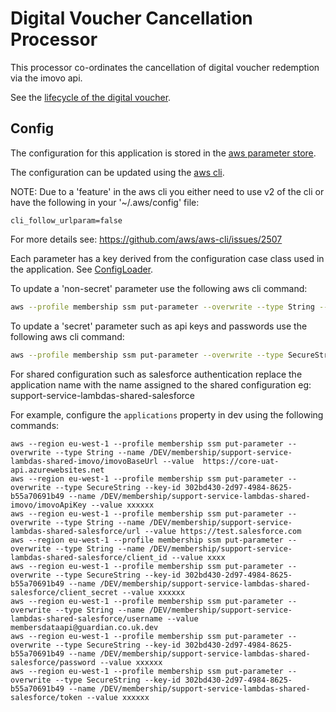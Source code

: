 # Digital Voucher Cancellation Processor

This processor co-ordinates the cancellation of digital voucher redemption via the imovo api. 

See the 
[lifecycle of the digital voucher](../digital-voucher-api/README.md#digital-voucher-lifecycle). 

## Config

The configuration for this application is stored in the [aws parameter store](https://docs.aws.amazon.com/systems-manager/latest/userguide/systems-manager-parameter-store.html).

The configuration can be updated using the [aws cli](https://docs.aws.amazon.com/cli/latest/userguide/install-cliv2.html). 

NOTE: Due to a 'feature' in the aws cli you either need to use v2 of the cli or have the following in your '~/.aws/config' file:

```
cli_follow_urlparam=false
``` 

For more details see: https://github.com/aws/aws-cli/issues/2507

Each parameter has a key derived from the configuration case class used in the application. See
[ConfigLoader](../../lib/config-cats/src/main/scala/com/gu/util/config/ConfigLoader.scala).

To update a 'non-secret' parameter use the following aws cli command:

```bash
aws --profile membership ssm put-parameter --overwrite --type String --name /<stage>/membership-<stage>-digital-voucher-cancellation-processor/digital-voucher-cancellation-processor-<stage>/<parameter key> --value <parameter value>
```

To update a 'secret' parameter such as api keys and passwords use the following aws cli command:

```bash
aws --profile membership ssm put-parameter --overwrite --type SecureString --key-id 302bd430-2d97-4984-8625-b55a70691b49 --name /<stage>/membership-<stage>-digital-voucher-cancellation-processor/digital-voucher-cancellation-processor-<stage>/<parameter key> --value <parameter value>
```

For shared configuration such as salesforce authentication replace the application name with the name assigned to the
shared configuration eg: support-service-lambdas-shared-salesforce

For example, configure the `applications` property in dev using the following commands:
```$bash
aws --region eu-west-1 --profile membership ssm put-parameter --overwrite --type String --name /DEV/membership/support-service-lambdas-shared-imovo/imovoBaseUrl --value  https://core-uat-api.azurewebsites.net
aws --region eu-west-1 --profile membership ssm put-parameter --overwrite --type SecureString --key-id 302bd430-2d97-4984-8625-b55a70691b49 --name /DEV/membership/support-service-lambdas-shared-imovo/imovoApiKey --value xxxxxx
aws --region eu-west-1 --profile membership ssm put-parameter --overwrite --type String --name /DEV/membership/support-service-lambdas-shared-salesforce/url --value https://test.salesforce.com
aws --region eu-west-1 --profile membership ssm put-parameter --overwrite --type String --name /DEV/membership/support-service-lambdas-shared-salesforce/client_id --value xxxx
aws --region eu-west-1 --profile membership ssm put-parameter --overwrite --type SecureString --key-id 302bd430-2d97-4984-8625-b55a70691b49 --name /DEV/membership/support-service-lambdas-shared-salesforce/client_secret --value xxxxxx
aws --region eu-west-1 --profile membership ssm put-parameter --overwrite --type String --name /DEV/membership/support-service-lambdas-shared-salesforce/username --value membersdataapi@guardian.co.uk.dev
aws --region eu-west-1 --profile membership ssm put-parameter --overwrite --type SecureString --key-id 302bd430-2d97-4984-8625-b55a70691b49 --name /DEV/membership/support-service-lambdas-shared-salesforce/password --value xxxxxx
aws --region eu-west-1 --profile membership ssm put-parameter --overwrite --type SecureString --key-id 302bd430-2d97-4984-8625-b55a70691b49 --name /DEV/membership/support-service-lambdas-shared-salesforce/token --value xxxxxx
```
